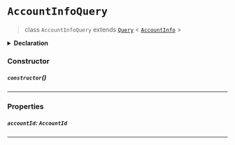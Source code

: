 # `AccountInfoQuery`

> class `AccountInfoQuery`
> extends [`Query`](reference/core/Query.md) <
> [`AccountInfo`](reference/cryptocurrency/AccountInfo.md) >

<details>
<summary><b>Declaration</b></summary>

```typescript
class AccountInfoQuery extends Query<AccountInfo> {
    constructor();

    /* property */ accountId: AccountId;
}
```

</details>

### Constructor

##### `constructor`()

---

### Properties

##### `accountId`: `AccountId`

---
